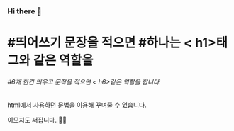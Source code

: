 ### Hi there 👋

# #띄어쓰기 문장을 적으면 #하나는 < h1>태그와 같은 역할을
###### #6개 한칸 띄우고 문작을 적으면 < h6>같은 역할을 합니다.

<p>
  html에서 사용하던 문법을 이용해 꾸며줄 수 있습니다.
</p>
이모지도 써집니다.</b>
🤣😂
<!--
**Yingjae/Yingjae** is a ✨ _special_ ✨ repository because its `README.md` (this file) appears on your GitHub profile.

Here are some ideas to get you started:

- 🔭 I’m currently working on ...
- 🌱 I’m currently learning ...
- 👯 I’m looking to collaborate on ...
- 🤔 I’m looking for help with ...
- 💬 Ask me about ...
- 📫 How to reach me: ...
- 😄 Pronouns: ...
- ⚡ Fun fact: ...
-->
